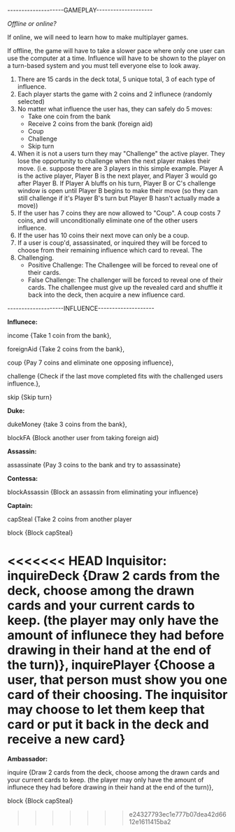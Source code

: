 --------------------GAMEPLAY--------------------

*Offline or online?*

If online, we will need to learn how to make multiplayer games.

If offline, the game will have to take a slower pace where only one user can use the computer at a time. Influence will have to be shown to the player on a turn-based system and you must tell everyone else to look away.

1. There are 15 cards in the deck total, 5 unique total, 3 of each type of influence.
2. Each player starts the game with 2 coins and 2 influnece (randomly selected)
3. No matter what influence the user has, they can safely do 5 moves:
    - Take one coin from the bank
    - Receive 2 coins from the bank (foreign aid)
    - Coup
    - Challenge
    - Skip turn
 4. When it is not a users turn they may "Challenge" the active player. They lose the opportunity to challenge when the next player makes their move. (i.e. suppose there are 3 players in this simple example. Player A is the active player, Player B is the next player, and Player 3 would go after Player B. If Player A bluffs on his turn, Player B or C's challenge window is open until Player B begins to make their move (so they can still challenge if it's Player B's turn but Player B hasn't actually made a move))
 5. If the user has 7 coins they are now allowed to "Coup". A coup costs 7 coins, and will unconditionally eliminate one of the other users influence. 
 6. If the user has 10 coins their next move can only be a coup.
 7. If a user is coup'd, assassinated, or inquired they will be forced to choose from their remaining influence which card to reveal. The
 8. Challenging.
    - Positive Challenge: The Challengee will be forced to reveal one of their cards.
    - False Challenge: The challenger will be forced to reveal one of their cards. The challengee must give up the revealed card and shuffle it back into the deck, then acquire a new influence card.


--------------------INFLUENCE--------------------

**Influnece:**

income {Take 1 coin from the bank},

foreignAid {Take 2 coins from the bank},

coup {Pay 7 coins and eliminate one opposing influence},

challenge {Check if the last move completed fits with the challenged users influence.},

skip {Skip turn}

**Duke:**

dukeMoney {take 3 coins from the bank},

blockFA {Block another user from taking foreign aid}

**Assassin:**

assassinate {Pay 3 coins to the bank and try to assassinate}

**Contessa:**

blockAssassin {Block an assassin from eliminating your influence}

**Captain:**

capSteal {Take 2 coins from another player

block {Block capSteal}

<<<<<<< HEAD
Inquisitor:
inquireDeck {Draw 2 cards from the deck, choose among the drawn cards and your current cards to keep. (the player may only have the amount of influnece they had before drawing in their hand at the end of the turn)},
inquirePlayer {Choose a user, that person must show you one card of their choosing. The inquisitor may choose to let them keep that card or put it back in the deck and receive a new card}
=======
**Ambassador:**

inquire {Draw 2 cards from the deck, choose among the drawn cards and your current cards to keep. (the player may only have the amount of influnece they had before drawing in their hand at the end of the turn)},

block {Block capSteal}
>>>>>>> e24327793ec1e777b07dea42d6612e1611415ba2

